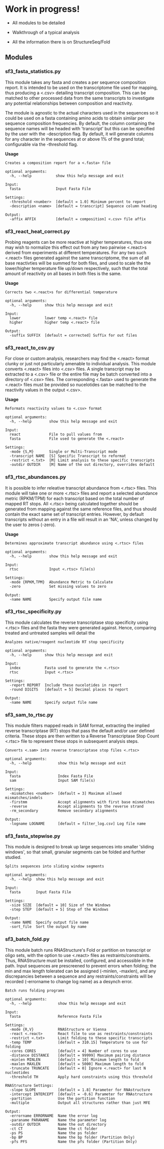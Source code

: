 # Work in progress!

* All modules to be detailed

* Walkthrough of a typical analysis

* All the information there is on StructureSeq/Fold

## Modules

### sf3_fasta_statistics.py
This module takes any fasta and creates a per sequence composition
report. It is intended to be used on the transcriptome file used for
mapping, thus producing a <.csv> detailing transcript composition. This
can be matched to other processed data from the same transcripts to investigate
any potential relationships between composition and reactivity.

The module is agnostic to the actual characters used in the sequences
so it could be used on a fasta containing amino acids to obtain similar
per sequence composition frequencies. By default, the column containing
the sequence names will be headed with 'transcript' but this can be
specified by the user with the -description flag. By default, it
will generate columns for any character in the sequences at or above
1% of the grand total; configurable via the -threshold flag.

**Usage**
```
Creates a composition report for a <.fasta> file

optional arguments:
  -h, --help           show this help message and exit

Input:
  fasta                Input Fasta File

Settings:
  -threshold <number>  [default = 1.0] Minimum percent to report
  -description <name>  [default = transcript] Sequence column heading

Output:
  -affix AFFIX         [default = composition] <.csv> file affix
```

### sf3_react_heat_correct.py
Probing reagents can be more reactive at higher temperatures, thus one may wish to 
normalize this effect out from any two pairwise <.react>s derived from experiments
at different temperatures. For any two such <.react> files generated against the same
transcriptome, the sum of all base reactivties will be summed for both files, and used
to scale the the lower/higher temperature file up/down respectively, such that the total
amount of reactivity on all bases in both files is the same. 

**Usage**
```
Corrects two <.react>s for differential temperature

optional arguments:
  -h, --help      show this help message and exit

Input:
  lower           lower temp <.react> file
  higher          higher temp <.react> file

Output:
  -suffix SUFFIX  [default = corrected] Suffix for out files
```

### sf3_react_to_csv.py
For close or custom analysis, researchers may find the <.react> format clunky
or just not particularly amenable to individual analysis. This module converts <.react>
files into <.csv> files. A single transcript may be extracted to a <.csv> file 
or the entire file may be batch converted into a directory of <.csv> files. The
corresponding <.fasta> used to generate the <.react> files must be provided so
nucelotides can be matched to the reactivity values in the output <.csv>.

**Usage**
```
Reformats reactivity values to <.csv> format

optional arguments:
  -h, --help        show this help message and exit

Input:
  react             File to pull values from
  fasta             File used to generate the <.react>

Settings:
  -mode {S,M}       Single or Multi-Transcript mode
  -transcript NAME  [S] Specific Transcript to reformat
  -restrict <.txt>  [M] Limit analysis to these specific transcripts
  -outdir OUTDIR    [M] Name of the out directory, overrides default
```

### sf3_rtsc_abundances.py
It is possible to infer releative transcript abundance from <.rtsc> files.
This module will take one or more <.rtsc> files and report a selected abundance
metric (RPKM/TPM) for each transcript based on the total number of mapped RT stops.
All <.rtsc> being calculated together should be generated from mapping against the
same reference files, and thus should contain the exact same set of transcript entries.
However, by default transcripts without an entry in a file will result in an 'NA', 
unless changed by the user to zeros (-zero).

**Usage**
```
Determines approximate transcript abundance using <.rtsc> files

optional arguments:
  -h, --help        show this help message and exit

Input:
  rtsc              Input <.rtsc> file(s)

Settings:
  -mode {RPKM,TPM}  Abundance Metric to Calculate
  -zero             Set missing values to zero

Output:
  -name NAME        Specify output file name
```

### sf3_rtsc_specificity.py
This module calculates the reverse transcriptase stop specificity using
<.rtsc> files and the fasta they were generated against. Hence, comparing 
treated and untreated samples will detail the 

```
Analyzes native/reagent nucleotide RT stop specificity

optional arguments:
  -h, --help      show this help message and exit

Input:
  index           Fasta used to generate the <.rtsc>
  rtsc            Input <.rtsc>

Settings:
  -report REPORT  Include these nucelotides in report
  -round DIGITS   [default = 5] Decimal places to report

Output:
  -name NAME      Specify output file name
```

### sf3_sam_to_rtsc.py
This module filters mapped reads in SAM format, extracting the implied
reverse transcriptase (RT) stops that pass the default and/or user
defined criteria. These stops are then written to a Reverse Transcriptase
Stop Count <.rtsc> file to represent these stops in subsequent analysis steps.

```
Converts <.sam> into reverse transcriptase stop files <.rtsc>

optional arguments:
  -h, --help            show this help message and exit

Input:
  fasta                 Index Fasta File
  sam                   Input SAM file(s)

Settings:
  -mismatches <number>  [default = 3] Maximum allowed mismatches/indels
  -firstmm              Accept alignments with first base mismatches
  -reverse              Accept alignments to the reverse strand
  -rm_secondary         Remove secondary alignments

Output:
  -logname LOGNAME      [default = filter_log.csv] Log file name
```

### sf3_fasta_stepwise.py
This module is designed to break up large sequences into smaller
'sliding windows', so that small, granular segments can be folded
and further studied. 


```
Splits sequences into sliding window segments

optional arguments:
  -h, --help  show this help message and exit

Input:
  fasta       Input Fasta File

Settings:
  -size SIZE  [default = 10] Size of the Windows
  -step STEP  [default = 5] Step of the Windows

Output:
  -name NAME  Specify output file name
  -sort_file  Sort the output by name

```

### sf3_batch_fold.py
This module batch runs RNAStructure's Fold or partition on transcript or oligo
sets, with the option to use <.react> files as restraints/constraints. Thus,
RNAStructure must be installed, configured, and accesssible in the path. Input
sequences are prescreened to prevent errors when folding; the min and max length
tolerated can be assigned (-minlen, -maxlen), and any discrepancies between a
sequence and any restraints/constraints will be recorded (-errorname to change log name)
as a desynch error.



```
Batch runs folding programs

optional arguments:
  -h, --help            show this help message and exit

Input:
  fasta                 Reference Fasta File

Settings:
  -mode {R,V}           RNAStructure or Vienna
  -react <.react>       React file to use as restraints/constraints
  -restrict <.txt>      Limit folding to these specific transcripts
  -temp TEMP            [default = 310.15] Temperature to use for folding
  -cores CORES          [default = 4] Number of cores to use
  -distance DISTANCE    [default = 99999] Maximum pairing distance
  -minlen MINLEN        [default = 10] Minimum length to fold
  -maxlen MAXLEN        [default = 5000] Maximum length to fold
  -truncate TRUNCATE    [default = 0] Ignore <.react> for last N nucleotides
  -threshold TH         Apply hard constraints using this threshold

RNAStructure Settings:
  -slope SLOPE          [default = 1.8] Parameter for RNAstructure
  -intercept INTERCEPT  [default = -0.6] Parameter for RNAstructure
  -partition            Use the partition function
  -multiple             Output all structures rather than just MFE

Output:
  -errorname ERRORNAME  Name the error log
  -paraname PARANAME    Name the parameter log
  -outdir OUTDIR        Name the out directory
  -ct CT                Name the ct folder
  -ps PS                Name the ps folder
  -bp BP                Name the bp folder (Partition Only)
  -pfs PFS              Name the pfs folder (Partition Only)

```

